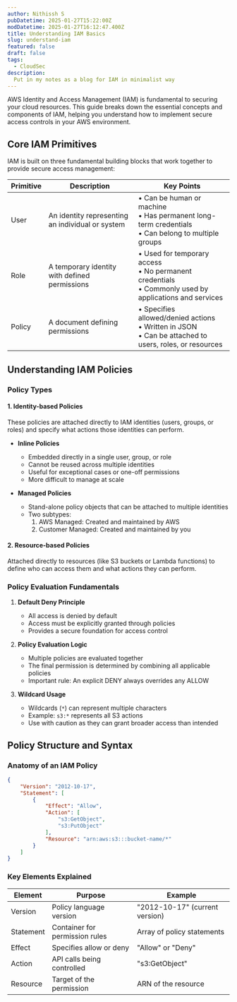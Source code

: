 ```yaml
---
author: Nithissh S
pubDatetime: 2025-01-27T15:22:00Z
modDatetime: 2025-01-27T16:12:47.400Z
title: Understanding IAM Basics
slug: understand-iam
featured: false
draft: false
tags:
  - CloudSec
description:
  Put in my notes as a blog for IAM in minimalist way
---
```



AWS Identity and Access Management (IAM) is fundamental to securing your cloud resources. This guide breaks down the essential concepts and components of IAM, helping you understand how to implement secure access controls in your AWS environment.

## Core IAM Primitives

IAM is built on three fundamental building blocks that work together to provide secure access management:

| Primitive | Description | Key Points |
|-----------|-------------|------------|
| User | An identity representing an individual or system | • Can be human or machine<br>• Has permanent long-term credentials<br>• Can belong to multiple groups |
| Role | A temporary identity with defined permissions | • Used for temporary access<br>• No permanent credentials<br>• Commonly used by applications and services |
| Policy | A document defining permissions | • Specifies allowed/denied actions<br>• Written in JSON<br>• Can be attached to users, roles, or resources |

## Understanding IAM Policies

### Policy Types

#### 1. Identity-based Policies
These policies are attached directly to IAM identities (users, groups, or roles) and specify what actions those identities can perform.

* **Inline Policies**
  - Embedded directly in a single user, group, or role
  - Cannot be reused across multiple identities
  - Useful for exceptional cases or one-off permissions
  - More difficult to manage at scale

* **Managed Policies**
  - Stand-alone policy objects that can be attached to multiple identities
  - Two subtypes:
    1. AWS Managed: Created and maintained by AWS
    2. Customer Managed: Created and maintained by you

#### 2. Resource-based Policies
Attached directly to resources (like S3 buckets or Lambda functions) to define who can access them and what actions they can perform.

### Policy Evaluation Fundamentals

1. **Default Deny Principle**
   - All access is denied by default
   - Access must be explicitly granted through policies
   - Provides a secure foundation for access control

2. **Policy Evaluation Logic**
   - Multiple policies are evaluated together
   - The final permission is determined by combining all applicable policies
   - Important rule: An explicit DENY always overrides any ALLOW

3. **Wildcard Usage**
   - Wildcards (`*`) can represent multiple characters
   - Example: `s3:*` represents all S3 actions
   - Use with caution as they can grant broader access than intended

## Policy Structure and Syntax

### Anatomy of an IAM Policy

```json
{
    "Version": "2012-10-17",
    "Statement": [
        {
            "Effect": "Allow",
            "Action": [
                "s3:GetObject",
                "s3:PutObject"
            ],
            "Resource": "arn:aws:s3:::bucket-name/*"
        }
    ]
}
```

### Key Elements Explained

| Element | Purpose | Example |
|---------|----------|---------|
| Version | Policy language version | "2012-10-17" (current version) |
| Statement | Container for permission rules | Array of policy statements |
| Effect | Specifies allow or deny | "Allow" or "Deny" |
| Action | API calls being controlled | "s3:GetObject" |
| Resource | Target of the permission | ARN of the resource |